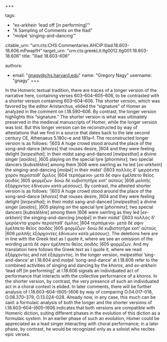 +++

tags:
- "ex-arkhein ‘lead off [in performing]&#39;"
- "A Sampling of Comments on the Iliad"
- "molpē ‘singing-and-dancing’"

citable_urn: "urn:cts:CHS:Commentaries.AHCIP:Iliad.18.603-18.606.mPwapfH"
target_urn: "urn:cts:greekLit:tlg0012.tlg001:18.603-18.606"
title: "Iliad 18.603-606"

authors:
- email: "gnagy@chs.harvard.edu"
  name: "Gregory Nagy"
  username: "gnagy"
+++

<p>In the Homeric textual tradition, there are traces of a longer version of the narrative here, containing verses 603–604–605–606, to be contrasted with a shorter version containing 603–604–606. The shorter version, which was favored by the editor Aristarchus, elided the “signature” of Homer as analyzed in the comment on I.18.590–606. By contrast, the longer version highlights this “signature.” The shorter version is what was ultimately preserved in the medieval manuscripts of Homer, while the longer version was lost. But this longer version can be reconstructed by way of attestations that we find in a source that dates back to the late second century CE, Athenaeus 5.180c–e and 181a–f. The reconstructed longer version is as follows: ‘|603 A huge crowd stood around the place of the song-and-dance [<em>khoros</em>] that rouses desire, |604 and they were feeling delight [<em>terpesthai</em>]; in their midst sang-and-danced [<em>melpesthai</em>] a divine singer [<em>aoidos</em>], |605 playing on the special lyre [<em>phorminx</em>]; two special dancers [<em>kubistētēre</em>] among them |606 were swirling as he led [<em>ex-arkhein</em>] the singing-and-dancing [<em>molpē</em>] in their midst’ (|603 πολλὸς δ’ ἱμερόεντα χορὸν περιίσταθ’ ὅμιλος |604 τερπόμενοι· μετὰ δέ σφιν ἐμέλπετο θεῖος ἀοιδὸς |605 φορμίζων· δοιὼ δὲ κυβιστητῆρε κατ’ αὐτοὺς |606 μολπῆς ἐξάρχοντoς ἐδίνευον κατὰ μέσσους). By contrast, the attested shorter version is as follows: ‘|603 A huge crowd stood around the place of the song-and-dance [<em>khoros</em>] that rouses desire, |604 and they were feeling delight [<em>terpesthai</em>]; in their midst sang-and-danced [<em>melpesthai</em>] a divine singer [<em>aoidos</em>], |605 playing on the special lyre [<em>phorminx</em>]; two special dancers [<em>kubistētēre</em>] among them |606 were swirling as they led [<em>ex-arkhein</em>] the singing-and-dancing [<em>molpē</em>] in their midst’ (|603 πολλὸς δ’ ἱμερόεντα χορὸν περιίσταθ’ ὅμιλος |604 τερπόμενοι· μετὰ δέ σφιν ἐμέλπετο θεῖος ἀοιδὸς |605 φορμίζων· δοιὼ δὲ κυβιστητῆρε κατ’ αὐτοὺς |606 μολπῆς ἐξάρχοντες ἐδίνευον κατὰ μέσσους). The deletions here are in line with the Greek text as I quote it, where we see an omission of the wording μετὰ δέ σφιν ἐμέλπετο θεῖος ἀοιδὸς |605 φορμίζων. And my translation here follows the Greek text as I quote it, where we read ἐξάρχοντες and not ἐξάρχοντος. In the longer version, <em>melpesthai </em>‘sing-and-dance’ at I.18.604 and <em>molpē </em>‘song-and-dance’ at I.18.606 refer to the combined activities of singing and dancing by the <em>khoros</em>, and <em>ex-arkhein</em> ‘lead off [in performing]’ at I.18.606 signals an individuated act of performance that interacts with the collective performance of a <em>khoros</em>. In the shorter version, by contrast, the very presence of such an individuated act in a choral context is elided. In later comments, there will be further analysis of I.18.603–604–(605–)606 by way of comparing O.04.017–018, O.08.370–379, O.13.024–028. Already now, in any case, this much can be said: a formulaic analysis of both the longer and the shorter versions of I.18.603–604–(605–)606 indicates that both versions are compatible with Homeric diction, suiting different phases in the evolution of this diction as a formulaic system. In an earlier phase of such an evolution, Homer could be appreciated as a lead singer interacting with choral performance; in a later phase, by contrast, he would be recognized only as a soloist who recites epic verses.  </p>